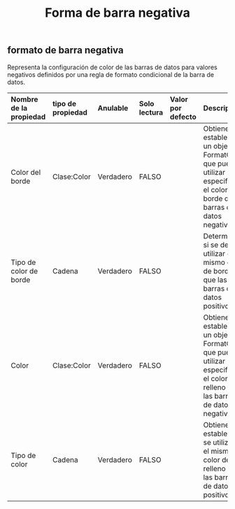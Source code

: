 ﻿---
title: Forma de barra negativa
second_title: Aspose.Cells Cloud Documen
type: docs
url: /es/specification/model/negativebarformat/
description: "Aspose.Cells Especificación del modelo de nube: NegativeBarFormat. Maneje sin esfuerzo Excel y otros documentos de hoja de cálculo con funciones como abrir, generar, editar, dividir, fusionar, comparar y convertir."
kwords: Excel, Office, Hoja de cálculo, Cloud REST API, NegativeBarFormat
weight: 50
---
## **formato de barra negativa**

 Representa la configuración de color de las barras de datos para valores negativos definidos por una regla de formato condicional de la barra de datos.

| Nombre de la propiedad| tipo de propiedad| Anulable| Solo lectura| Valor por defecto| Descripción|
|:- |:- |:- |:- |:- |:- |
| Color del borde| Clase:Color| Verdadero| FALSO|| Obtiene o establece un objeto FormatColor que puede utilizar para especificar el color del borde de las barras de datos negativos.|
| Tipo de color de borde| Cadena| Verdadero| FALSO|| Determina si se debe utilizar el mismo color de borde que las barras de datos positivos.|
| Color| Clase:Color| Verdadero| FALSO|| Obtiene o establece un objeto FormatColor que puede utilizar para especificar el color de relleno de las barras de datos negativos.|
| Tipo de color| Cadena| Verdadero| FALSO|| Obtiene o establece si se utilizará el mismo color de relleno que las barras de datos positivos.|


